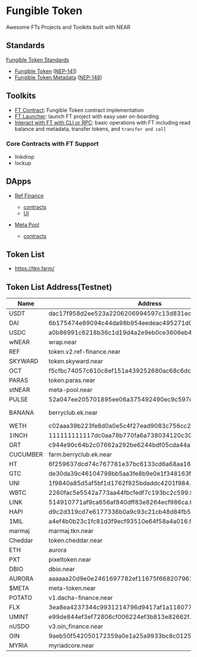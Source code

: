 # Fungible Token

Awesome FTs Projects and Toolkits built with NEAR

## Standards

[Fungible Token Standards](https://nomicon.io/Standards/FungibleToken/README.html)

  - [Fungible Token](https://nomicon.io/Standards/FungibleToken/Core.html) ([NEP-141](https://github.com/near/NEPs/issues/141))
  - [Fungible Token Metadata](https://nomicon.io/Standards/FungibleToken/Metadata.html) ([NEP-148](https://github.com/near/NEPs/discussions/148))

## Toolkits

- [FT Contract](https://github.com/near/near-sdk-rs/tree/master/near-contract-standards/src/fungible_token): Fungible Token contract implementation
- [FT Launcher](https://github.com/near-apps/ft-launcher): launch FT project with easy user on-boarding
- [Interact with FT with CLI or RPC](https://docs.near.org/docs/roles/integrator/exchange-integration#fungible-tokens): basic operations with FT including read balance and metadata, transfer tokens, and `transfer and call`

### Core Contracts with FT Support

- linkdrop
- lockup


## DApps 

- [Ref Finance](https://app.ref.finance/)
    - [contracts](https://github.com/ref-finance/ref-contracts)
    - [UI](https://github.com/ref-finance/ref-ui)

- [Meta Pool](https://metapool.narwallets.com/)
    - [contracts](https://github.com/Narwallets/meta-pool)

## Token List

- https://tkn.farm/

## Token List Address(Testnet)
| Name | Address | TestnetAddress |
| ---- | ---- | ---- |
| USDT	 | dac17f958d2ee523a2206206994597c13d831ec7.factory.bridge.near	 | usdt.fakes.testnet |
| DAI	| 6b175474e89094c44da98b954eedeac495271d0f.factory.bridge.near	| dai.fakes.testnet |
| USDC	| a0b86991c6218b36c1d19d4a2e9eb0ce3606eb48.factory.bridge.near |	usdc.fakes.testnet |
| wNEAR |	wrap.near	| wrap.testnet |
| REF	| token.v2.ref-finance.near	| ref.fakes.testnet| 
| SKYWARD	| token.skyward.near	| | 
| OCT	| f5cfbc74057c610c8ef151a439252680ac68c6dc.factory.bridge.near	| | 
| PARAS	| token.paras.near	| paras.fakes.testnet| 
| stNEAR	| meta-pool.near	| | 
| PULSE	| 52a047ee205701895ee06a375492490ec9c597ce.factory.bridge.near	| pulse.fakes.testnet| 
| BANANA	| berryclub.ek.near	| banana.ft-fin.testnet| | 
| WETH	| c02aaa39b223fe8d0a0e5c4f27ead9083c756cc2.factory.bridge.near	| weth.fakes.testnet| 
| 1INCH	| 111111111117dc0aa78b770fa6a738034120c302.factory.bridge.near	| | 
| GRT	| c944e90c64b2c07662a292be6244bdf05cda44a7.factory.bridge.near	| | 
| CUCUMBER	| farm.berryclub.ek.near	| | 
| HT	| 6f259637dcd74c767781e37bc6133cd6a68aa161.factory.bridge.near	| | 
| GTC	| de30da39c46104798bb5aa3fe8b9e0e1f348163f.factory.bridge.near	| | 
| UNI	| 1f9840a85d5af5bf1d1762f925bdaddc4201f984.factory.bridge.near	| | 
| WBTC	| 2260fac5e5542a773aa44fbcfedf7c193bc2c599.factory.bridge.near	| | 
| LINK	| 514910771af9ca656af840dff83e8264ecf986ca.factory.bridge.near	| | 
| HAPI	| d9c2d319cd7e6177336b0a9c93c21cb48d84fb54.factory.bridge.near	| hapi.fakes.testnet| 
| 1MIL	| a4ef4b0b23c1fc81d3f9ecf93510e64f58a4a016.factory.bridge.near	| | 
| marmaj	| marmaj.tkn.near	| | 
| Cheddar	| token.cheddar.near	| | 
| ETH	| aurora	|eth.fakes.testnet| | 
| PXT	| pixeltoken.near	| | 
| DBIO	| dbio.near	| | 
| AURORA	| aaaaaa20d9e0e2461697782ef11675f668207961.factory.bridge.near	| aurora.fakes.testnet| 
| $META	| meta-token.near	| | 
| POTATO	| v1.dacha-finance.near	| | 
| FLX	| 3ea8ea4237344c9931214796d9417af1a1180770.factory.bridge.near	| | 
| UMINT	| e99de844ef3ef72806cf006224ef3b813e82662f.factory.bridge.near	| | 
| nUSDO	| v3.oin_finance.near	| | 
| OIN	| 9aeb50f542050172359a0e1a25a9933bc8c01259.factory.bridge.near	| | 
| MYRIA	| myriadcore.near	| | 
